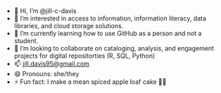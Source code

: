 - 👋 Hi, I’m @jill-c-davis
- 👀 I’m interested in access to information, information literacy, data libraries, and cloud storage solutions.
- 🌱 I’m currently learning how to use GitHub as a person and not a student.
- 💞️ I’m looking to collaborate on cataloging, analysis, and engagement projects for digital repositorties (R, SQL, Python)
- 📫 jill.davis95@gmail.com
- 😄 Pronouns: she/they
- ⚡ Fun fact: I make a mean spiced apple loaf cake 🍎🍴 

<!---
jill-c-davis/jill-c-davis is a ✨ special ✨ repository because its `README.md` (this file) appears on your GitHub profile.
You can click the Preview link to take a look at your changes.
--->
